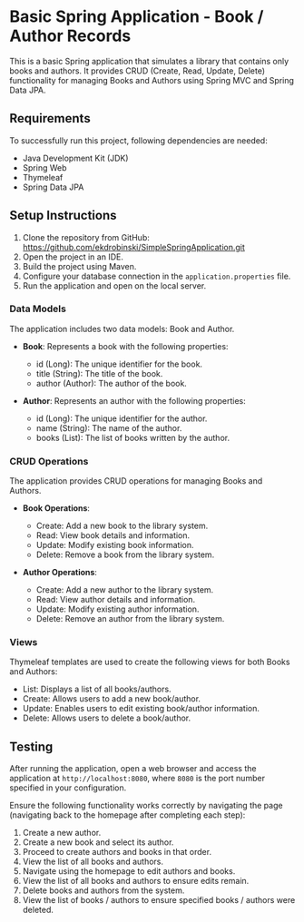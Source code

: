 # Basic Spring Application - Book / Author Records

This is a basic Spring application that simulates a library that contains only books and authors. It provides CRUD (Create, Read, Update, Delete) functionality for managing Books and Authors using Spring MVC and Spring Data JPA.

## Requirements

To successfully run this project, following dependencies are needed:

- Java Development Kit (JDK)
- Spring Web
- Thymeleaf
- Spring Data JPA

## Setup Instructions

1. Clone the repository from GitHub: https://github.com/ekdrobinski/SimpleSpringApplication.git
2. Open the project in an IDE.
3. Build the project using Maven.
4. Configure your database connection in the `application.properties` file.
5. Run the application and open on the local server.

### Data Models

The application includes two data models: Book and Author.

- **Book**: Represents a book with the following properties:
    - id (Long): The unique identifier for the book.
    - title (String): The title of the book.
    - author (Author): The author of the book.

- **Author**: Represents an author with the following properties:
    - id (Long): The unique identifier for the author.
    - name (String): The name of the author.
    - books (List<Book>): The list of books written by the author.

### CRUD Operations

The application provides CRUD operations for managing Books and Authors.

- **Book Operations**:
    - Create: Add a new book to the library system.
    - Read: View book details and information.
    - Update: Modify existing book information.
    - Delete: Remove a book from the library system.

- **Author Operations**:
    - Create: Add a new author to the library system.
    - Read: View author details and information.
    - Update: Modify existing author information.
    - Delete: Remove an author from the library system.

### Views

Thymeleaf templates are used to create the following views for both Books and Authors:

- List: Displays a list of all books/authors.
- Create: Allows users to add a new book/author.
- Update: Enables users to edit existing book/author information.
- Delete: Allows users to delete a book/author.

## Testing

After running the application, open a web browser and access the application at `http://localhost:8080`, where `8080` is the port number specified in your configuration.

Ensure the following functionality works correctly by navigating the page (navigating back to the homepage after completing each step):

1. Create a new author. 
2. Create a new book and select its author. 
3. Proceed to create authors and books in that order.
4. View the list of all books and authors.
5. Navigate using the homepage to edit authors and books.
6. View the list of all books and authors to ensure edits remain. 
7. Delete books and authors from the system.
8. View the list of books / authors to ensure specified books / authors were deleted.



